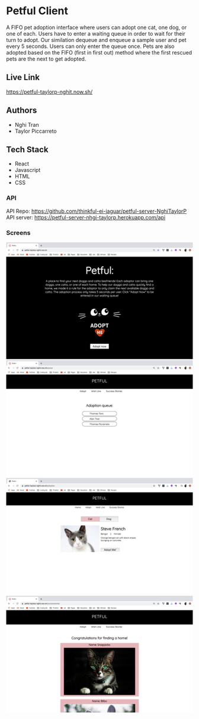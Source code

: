 # Petful Client

A FIFO pet adoption interface where users can adopt one cat, one dog, or one of each. Users have to enter a waiting queue in order to wait for their turn to adopt. Our similation dequeue and enqueue a sample user and pet every 5 seconds. Users can only enter the queue once. Pets are also adopted based on the FIFO (first in first out) method where the first rescued pets are the next to get adopted.

## Live Link

https://petful-taylorp-nghit.now.sh/

## Authors

- Nghi Tran
- Taylor Piccarreto

## Tech Stack

- React
- Javascript
- HTML
- CSS

### API

API Repo: https://github.com/thinkful-ei-jaguar/petful-server-NghiTaylorP
API server: https://petful-server-nhgi-taylorp.herokuapp.com/api

### Screens

<img src="/screen/homepage.png">
<img src="/screen/queue.png">
<img src="/screen/adopt.png">
<img src="/screen/successfulAdoption.png">
